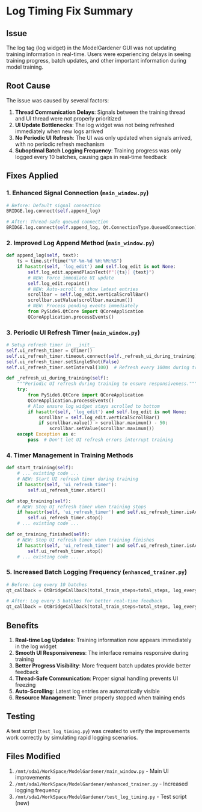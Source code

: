 # Log Timing Fix Summary

## Issue
The log tag (log widget) in the ModelGardener GUI was not updating training information in real-time. Users were experiencing delays in seeing training progress, batch updates, and other important information during model training.

## Root Cause
The issue was caused by several factors:
1. **Thread Communication Delays**: Signals between the training thread and UI thread were not properly prioritized
2. **UI Update Bottlenecks**: The log widget was not being refreshed immediately when new logs arrived
3. **No Periodic UI Refresh**: The UI was only updated when signals arrived, with no periodic refresh mechanism
4. **Suboptimal Batch Logging Frequency**: Training progress was only logged every 10 batches, causing gaps in real-time feedback

## Fixes Applied

### 1. Enhanced Signal Connection (`main_window.py`)
```python
# Before: Default signal connection
BRIDGE.log.connect(self.append_log)

# After: Thread-safe queued connection
BRIDGE.log.connect(self.append_log, Qt.ConnectionType.QueuedConnection)
```

### 2. Improved Log Append Method (`main_window.py`)
```python
def append_log(self, text):
    ts = time.strftime("%Y-%m-%d %H:%M:%S")
    if hasattr(self, 'log_edit') and self.log_edit is not None:
        self.log_edit.appendPlainText(f"[{ts}] {text}")
        # NEW: Force immediate UI update
        self.log_edit.repaint()
        # NEW: Auto-scroll to show latest entries
        scrollbar = self.log_edit.verticalScrollBar()
        scrollbar.setValue(scrollbar.maximum())
        # NEW: Process pending events immediately
        from PySide6.QtCore import QCoreApplication
        QCoreApplication.processEvents()
```

### 3. Periodic UI Refresh Timer (`main_window.py`)
```python
# Setup refresh timer in __init__
self.ui_refresh_timer = QTimer()
self.ui_refresh_timer.timeout.connect(self._refresh_ui_during_training)
self.ui_refresh_timer.setSingleShot(False)
self.ui_refresh_timer.setInterval(100)  # Refresh every 100ms during training

def _refresh_ui_during_training(self):
    """Periodic UI refresh during training to ensure responsiveness."""
    try:
        from PySide6.QtCore import QCoreApplication
        QCoreApplication.processEvents()
        # Also ensure log widget stays scrolled to bottom
        if hasattr(self, 'log_edit') and self.log_edit is not None:
            scrollbar = self.log_edit.verticalScrollBar()
            if scrollbar.value() > scrollbar.maximum() - 50:
                scrollbar.setValue(scrollbar.maximum())
    except Exception as e:
        pass  # Don't let UI refresh errors interrupt training
```

### 4. Timer Management in Training Methods
```python
def start_training(self):
    # ... existing code ...
    # NEW: Start UI refresh timer during training
    if hasattr(self, 'ui_refresh_timer'):
        self.ui_refresh_timer.start()

def stop_training(self):
    # NEW: Stop UI refresh timer when training stops
    if hasattr(self, 'ui_refresh_timer') and self.ui_refresh_timer.isActive():
        self.ui_refresh_timer.stop()
    # ... existing code ...

def on_training_finished(self):
    # NEW: Stop UI refresh timer when training finishes
    if hasattr(self, 'ui_refresh_timer') and self.ui_refresh_timer.isActive():
        self.ui_refresh_timer.stop()
    # ... existing code ...
```

### 5. Increased Batch Logging Frequency (`enhanced_trainer.py`)
```python
# Before: Log every 10 batches
qt_callback = QtBridgeCallback(total_train_steps=total_steps, log_every_n=10)

# After: Log every 5 batches for better real-time feedback
qt_callback = QtBridgeCallback(total_train_steps=total_steps, log_every_n=5)
```

## Benefits
1. **Real-time Log Updates**: Training information now appears immediately in the log widget
2. **Smooth UI Responsiveness**: The interface remains responsive during training
3. **Better Progress Visibility**: More frequent batch updates provide better feedback
4. **Thread-Safe Communication**: Proper signal handling prevents UI freezing
5. **Auto-Scrolling**: Latest log entries are automatically visible
6. **Resource Management**: Timer properly stopped when training ends

## Testing
A test script (`test_log_timing.py`) was created to verify the improvements work correctly by simulating rapid logging scenarios.

## Files Modified
1. `/mnt/sda1/WorkSpace/ModelGardener/main_window.py` - Main UI improvements
2. `/mnt/sda1/WorkSpace/ModelGardener/enhanced_trainer.py` - Increased logging frequency
3. `/mnt/sda1/WorkSpace/ModelGardener/test_log_timing.py` - Test script (new)
